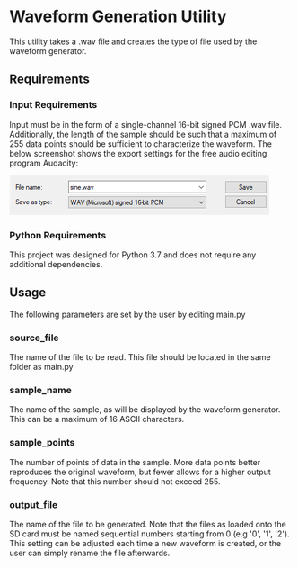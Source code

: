 # Waveform Generation Utility

This utility takes a .wav file and creates the type of file used
by the waveform generator.

## Requirements

### Input Requirements

Input must be in the form of a single-channel 16-bit signed PCM .wav file.
Additionally, the length of the sample should be such that a maximum of 255
data points should be sufficient to characterize the waveform. The below
screenshot shows the export settings for the free audio editing program
Audacity:

![Export](../images/export.png)

### Python Requirements

This project was designed for Python 3.7 and does not require any additional
dependencies.

## Usage

The following parameters are set by the user by editing main.py

### source_file

The name of the file to be read. This file should be located in the same folder
as main.py

### sample_name

The name of the sample, as will be displayed by the waveform generator. This
can be a maximum of 16 ASCII characters.

### sample_points

The number of points of data in the sample. More data points better reproduces
the original waveform, but fewer allows for a higher output frequency. Note that
this number should not exceed 255.

### output_file

The name of the file to be generated. Note that the files as loaded onto the
SD card must be named sequential numbers starting from 0 (e.g '0', '1', '2').
This setting can be adjusted each time a new waveform is created, or the user
can simply rename the file afterwards.
